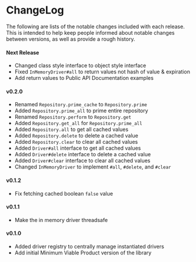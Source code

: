 # ChangeLog

The following are lists of the notable changes included with each release.
This is intended to help keep people informed about notable changes between
versions, as well as provide a rough history.

#### Next Release

* Changed class style interface to object style interface
* Fixed `InMemoryDriver#all` to return values not hash of value & expiration
* Add return values to Public API Documentation examples

#### v0.2.0

* Renamed `Repository.prime_cache` to `Repository.prime`
* Added `Repository.prime_all` to prime entire repository
* Renamed `Repository.perform` to `Repository.get`
* Added `Repository.get_all` for `Repository.prime_all`
* Added `Repository.all` to get all cached values
* Added `Repository.delete` to delete a cached value
* Added `Repository.clear` to clear all cached values
* Added `Driver#all` interface to get all cached values
* Added `Driver#delete` interface to delete a cached value
* Added `Driver#clear` interface to clear all cached values
* Changed `InMemoryDriver` to implement `#all`, `#delete`, and `#clear`

#### v0.1.2

* Fix fetching cached boolean `false` value

#### v0.1.1

* Make the in memory driver threadsafe

#### v0.1.0

* Added driver registry to centrally manage instantiated drivers
* Add initial Minimum Viable Product version of the library
